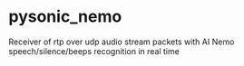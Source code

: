 # pysonic_nemo
Receiver of rtp over udp audio stream packets with AI Nemo speech/silence/beeps recognition in real time
